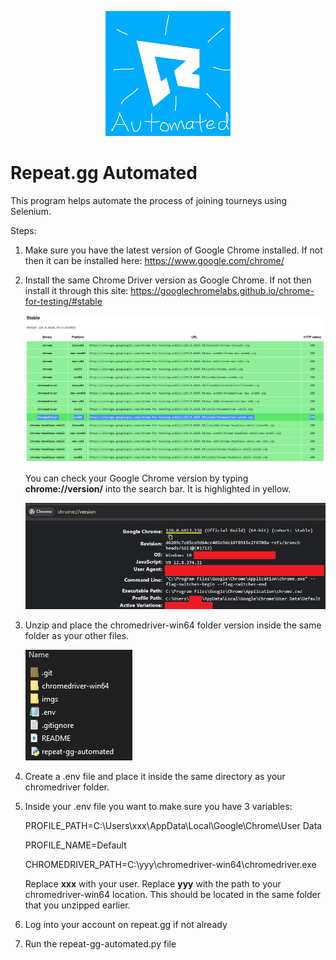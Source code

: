 <p align="center">
  <img src="imgs/logo.png" alt="This is the repeat-gg logo"/>
</p>

# Repeat.gg Automated

This program helps automate the process of joining tourneys using Selenium.

Steps:

1. Make sure you have the latest version of Google Chrome installed. If not then it can be installed here: https://www.google.com/chrome/

2. Install the same Chrome Driver version as Google Chrome. If not then install it through this site: https://googlechromelabs.github.io/chrome-for-testing/#stable

   ![Image of displaying the correct chromedriver version](imgs/img1.png)

   You can check your Google Chrome version by typing **chrome://version/** into the search bar. It is highlighted in yellow.

   ![Image of displaying the correct chromedriver version](imgs/img2.png)

3. Unzip and place the chromedriver-win64 folder version inside the same folder as your other files.

   ![Image of directory](imgs/img3.png)

4. Create a .env file and place it inside the same directory as your chromedriver folder.

5. Inside your .env file you want to make sure you have 3 variables:

   PROFILE_PATH=C:\Users\xxx\AppData\Local\Google\Chrome\User Data
   
   PROFILE_NAME=Default
   
   CHROMEDRIVER_PATH=C:\yyy\chromedriver-win64\chromedriver.exe

   Replace **xxx** with your user.
   Replace **yyy** with the path to your chromedriver-win64 location. This should be located in the same folder that you unzipped earlier.

6. Log into your account on repeat.gg if not already

7. Run the repeat-gg-automated.py file